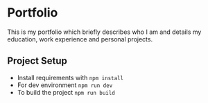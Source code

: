 # Portfolio

This is my portfolio which briefly describes who I am and details my education, work experience and personal projects.

## Project Setup

 - Install requirements with `npm install`
 - For dev environment `npm run dev`
 - To build the project `npm run build` 
